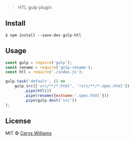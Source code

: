 > HTL gulp plugin


## Install

```
$ npm install --save-dev gulp-htl
```


## Usage

```js
const gulp = require('gulp');
const rename = require('gulp-rename');
const htl = require('./index.js');

gulp.task('default', () =>
	gulp.src(['src/**/*.html', '!src/**/*.spec.html'])
		.pipe(htl())
		.pipe(rename({extname:'.spec.html'}))
		.pipe(gulp.dest('src'))
);
```

## License

MIT © [Cerys Williams](c3ry5.co.uk)
